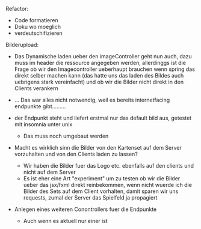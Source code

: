 Refactor:
- Code formatieren
- Doku wo moeglich
- verdeutschifizieren

Bilderupload:
- Das Dynamische laden ueber den imageController geht nun auch, dazu muss im header die ressource angegeben werden, allerdinggs ist die Frage
  ob wir den Imagecontroller ueberhaupt brauchen wenn spring das direkt selber machen kann (das hatte uns das laden des Bildes auch uebrigens stark vereinfacht)
  und ob wir die Bilder nicht direkt in den Clients verankern
- ... Das war alles nicht notwendig, weil es bereits internetfacing endpunkte gibt.........
- der Endpunkt steht und liefert erstmal nur das default bild aus, getestet mit insomnia unter unix
  - Das muss noch umgebaut werden
- Macht es wirklich sinn die Bilder von den Kartenset auf dem Server vorzuhalten und von 
  den Clients laden zu lassen?
  - Wir haben die Bilder fuer das Logo etc. ebenfalls auf den clients und nicht auf dem Server
  - Es ist eher eine Art "experiment" um zu testen ob wir die Bilder ueber das jsx/fxml direkt reinbekommen, wenn nicht wuerde
  ich die Bilder des Sets auf dem Client vorhalten, damit sparen wir uns requests, zumal der Server das Spielfeld ja propagiert
    
- Anlegen eines weiteren Conontrollers fuer die Endpunkte
  - Auch wenn es aktuell nur einer ist